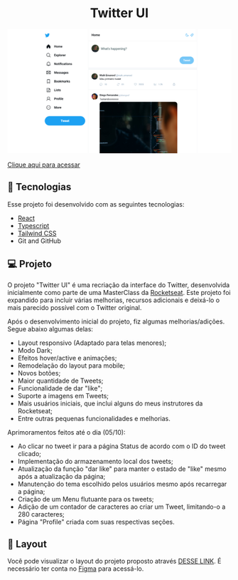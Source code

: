 <h1 align="center"> Twitter UI </h1>

![preview](./.github/preview.png)

[Clique aqui para acessar](https://twitter-ui-ruddy.vercel.app/)

## 🚀 Tecnologias

Esse projeto foi desenvolvido com as seguintes tecnologias:

- [React](https://react.dev/)
- [Typescript](https://www.typescriptlang.org/)
- [Tailwind CSS](https://tailwindcss.com/)
- Git and GitHub

## 💻 Projeto

O projeto "Twitter UI" é uma recriação da interface do Twitter, desenvolvida inicialmente como parte de uma MasterClass da [Rocketseat](https://rocketseat.com.br). Este projeto foi expandido para incluir várias melhorias, recursos adicionais e deixá-lo o mais parecido possível com o Twitter original. <br>

Após o desenvolvimento inicial do projeto, fiz algumas melhorias/adições. Segue abaixo algumas delas:

- Layout responsivo (Adaptado para telas menores);
- Modo Dark;
- Efeitos hover/active e animações;
- Remodelação do layout para mobile;
- Novos botões;
- Maior quantidade de Tweets;
- Funcionalidade de dar "like";
- Suporte a imagens em Tweets;
- Mais usuários iniciais, que inclui alguns do meus instrutores da Rocketseat;
- Entre outras pequenas funcionalidades e melhorias.

Aprimoramentos feitos até o dia (05/10):

- Ao clicar no tweet ir para a página Status de acordo com o ID do tweet clicado;
- Implementação do armazenamento local dos tweets;
- Atualização da função "dar like" para manter o estado de "like" mesmo após a atualização da página;
- Manutenção do tema escolhido pelos usuários mesmo após recarregar a página;
- Criação de um Menu flutuante para os tweets;
- Adição de um contador de caracteres ao criar um Tweet, limitando-o a 280 caracteres;
- Página "Profile" criada com suas respectivas seções.

## 🔖 Layout

Você pode visualizar o layout do projeto proposto através [DESSE LINK](https://www.figma.com/community/file/1202694130789327431). É necessário ter conta no [Figma](https://figma.com) para acessá-lo.